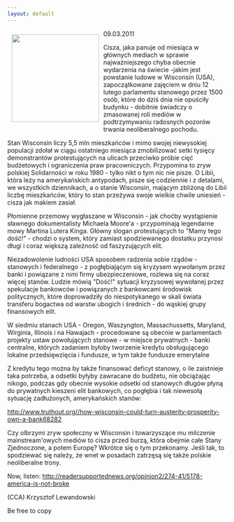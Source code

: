 ```yaml
---
layout: default
---
```


<p><img src="{{site.baseurl}}\articles\pictures\465.capitol.jpg" align="left" style="margin: 10px 10px" width="200"><!--61-->
09.03.2011</p><p>Cisza, jaka panuje od miesiąca w głównych mediach w sprawie najważniejszego chyba obecnie wydarzenia na świecie -jakim jest powstanie ludowe w Wisconsin (USA), zapoczątkowane zajęciem w dniu 12 lutego parlamentu stanowego przez 1500 osób, które do dziś dnia nie opuściły budynku - dobitnie świadczy o zmasowanej roli mediów w podtrzymywaniu radosnych pozorów trwania neoliberalnego pochodu.</p><p>Stan Wisconsin liczy 5,5 mln mieszkańców i mimo swojej niewysokiej populacji zdołał w ciągu ostatniego miesiąca zmobilizować setki tysięcy demonstrantów protestujących na ulicach przeciwko próbie cięć budżetowych i ograniczenia praw pracowniczych. Przypomina to zryw polskiej Solidarności w roku 1980 - tylko nikt o tym nic nie pisze. O Libii, która leży na amerykańskich antypodach, pisze się codziennie i z detalami, we wszystkich dziennikach, a o stanie Wisconsin, mającym zbliżoną do Libii liczbę mieszkańców, który to stan przeżywa swoje wielkie chwile uniesień - cisza jak makiem zasiał.</p><p>Płomienne przemowy wygłaszane w Wisconsin - jak choćby wystąpienie sławnego dokumentalisty Michaela Moore'a - przypominają legendarne mowy Martina Lutera Kinga. Główny slogan protestujących to "Mamy tego dość!" - chodzi o system, który zamiast spodziewanego dostatku przynosi długi i coraz większą zależność od faszyzujących elit.</p><p>Niezadowolenie ludności USA sposobem radzenia sobie rządów - stanowych i federalnego - z pogłębiającym się kryzysem wywołanym przez banki i powiązane z nimi firmy ubezpieczeniowe, rozlewa się na coraz więcej stanów. Ludzie mówią "Dość!" sytuacji kryzysowej wywołanej przez spekulacje bankowców i powiązanych z bankowcami środowisk politycznych, które doprowadziły do niespotykanego w skali świata transferu bogactwa od warstw ubogich i średnich - do wąskiej grupy finansowych elit.</p><p>W siedmiu stanach USA - Oregon, Waszyngton, Massachussetts, Maryland, Wirginia, Illinois i na Hawajach - procedowane są obecnie w parlamentach projekty ustaw powołujących stanowe - w miejsce prywatnych - banki centralne, których zadaniem byłoby tworzenie kredytu obsługującego lokalne przedsięwzięcia i fundusze, w tym także fundusze emerytalne </p><p>Z kredytu tego można by także finansować deficyt stanowy, o ile zaistnieje taka potrzeba, a odsetki byłyby zawracane do budżetu, nie obciążając nikogo, podczas gdy obecnie wysokie odsetki od stanowych długów płyną do prywatnych kieszeni elit bankowych, co pogłębia i tak niewesołą sytuację zadłużonych, amerykańskich stanów:</p><p><a target="" title="Banki stanowe u USA" href="http://www.truthout.org//how-wisconsin-could-turn-austerity-prosperity-own-a-bank68282">http://www.truthout.org//how-wisconsin-could-turn-austerity-prosperity-own-a-bank68282</a></p><p>Czy olbrzymi zryw społeczny w Wisconsin i towarzyszące mu milczenie mainstream'owych mediów to cisza przed burzą, która obejmie całe Stany Zjednoczone, a potem Europę? Wkrótce się o tym przekonamy. Jeśli tak, to spodziewać się należy, że wnet w posadach zatrzęsą się także polskie neoliberalne trony.</p><p>Now, listen: <a target="" title="Plomienna mowa" href="http://readersupportednews.org/opinion2/274-41/5178-america-is-not-broke">http://readersupportednews.org/opinion2/274-41/5178-america-is-not-broke</a></p><p>(CCA) Krzysztof Lewandowski</p><p>Be free to copy</p>